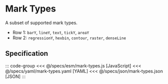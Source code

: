 <script setup>
  import { reset } from '@uwdata/vgplot';
  reset();
</script>

# Mark Types

A subset of supported mark types.

- Row 1: `barY`, `lineY`, `text`, `tickY`, `areaY`
- Row 2: `regressionY`, `hexbin`, `contour`, `raster`, `denseLine`

<Example spec="/specs/yaml/mark-types.yaml" />

## Specification

::: code-group
<<< @/specs/esm/mark-types.js [JavaScript]
<<< @/specs/yaml/mark-types.yaml [YAML]
<<< @/specs/json/mark-types.json [JSON]
:::
